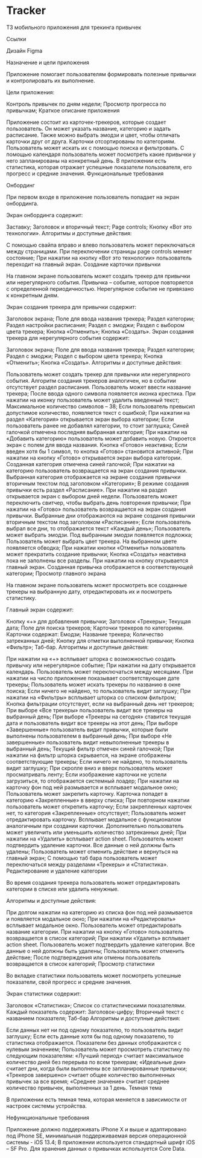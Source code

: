 # Tracker
ТЗ мобильного приложения для трекинга привычек

Ссылки

Дизайн Figma

Назначение и цели приложения

Приложение помогает пользователям формировать полезные привычки и контролировать их выполнение.

Цели приложения:

Контроль привычек по дням недели;
Просмотр прогресса по привычкам;
Краткое описание приложения

Приложение состоит из карточек-трекеров, которые создает пользователь. Он может указать название, категорию и задать расписание. Также можно выбрать эмодзи и цвет, чтобы отличать карточки друг от друга.
Карточки отсортированы по категориям. Пользователь может искать их с помощью поиска и фильтровать.
С помощью календаря пользователь может посмотреть какие привычки у него запланированы на конкретный день.
В приложении есть статистика, которая отражает успешные показатели пользователя, его прогресс и средние значения.
Функциональные требования

Онбординг

При первом входе в приложение пользователь попадает на экран онбординга.

Экран онбординга содержит:

Заставку;
Заголовок и вторичный текст;
Page controls;
Кнопку «Вот это технологии».
Алгоритмы и доступные действия:

С помощью свайпа вправо и влево пользователь может переключаться между страницами. При переключении страницы page controls меняет состояние;
При нажатии на кнопку «Вот это технологии» пользователь переходит на главный экран.
Создание карточки привычки

На главном экране пользователь может создать трекер для привычки или нерегулярного события. Привычка – событие, которое повторяется с определенной периодичностью. Нерегулярное событие не привязано к конкретным дням.

Экран создания трекера для привычки содержит:

Заголовок экрана;
Поле для ввода названия трекера;
Раздел категории;
Раздел настройки расписания;
Раздел с эмоджи;
Раздел с выбором цвета трекера;
Кнопка «Отменить»;
Кнопка «Создать».
Экран создания трекера для нерегулярного события содержит:

Заголовок экрана;
Поле для ввода названия трекера;
Раздел категории;
Раздел с эмоджи;
Раздел с выбором цвета трекера;
Кнопка «Отменить»;
Кнопка «Создать».
Алгоритмы и доступные действия:

Пользователь может создать трекер для привычки или нерегулярного события. Алгоритм создания трекеров аналогичен, но в событии отсутствует раздел расписания.
Пользователь может ввести название трекера;
После ввода одного символа появляется иконка крестика. При нажатии на иконку пользователь может удалить введенный текст;
Максимальное количество символов – 38;
Если пользователь превысил допустимое количество, появляется текст с ошибкой;
При нажатии на раздел «Категория» открывается экран выбора категории;
Если пользователь ранее не добавлял категории, то стоит заглушка;
Синей галочкой отмечена последняя выбранная категория;
При нажатии на «Добавить категорию» пользователь может добавить новую.
Откроется экран с полем для ввода названия. Кнопка «Готово» неактивна;
Если введен хотя бы 1 символ, то кнопка «Готово» становится активной;
При нажатии на кнопку «Готово» открывается экран выбора категории. Созданная категория отмечена синей галочкой;
При нажатии на категорию пользователь возвращается на экран создания привычки. Выбранная категория отображается на экране создания привычки вторичным текстом под заголовком «Категория»;
В режиме создания привычки есть раздел «Расписание». При нажатии на раздел открывается экран с выбором дней недели. Пользователь может переключить свитчер, чтобы выбрать день повторения привычки;
При нажатии на «Готово» пользователь возвращается на экран создания привычки. Выбранные дни отображаются на экране создания привычки вторичным текстом под заголовком «Расписание»;
Если пользователь выбрал все дни, то отображается текст «Каждый день»;
Пользователь может выбрать эмодзи. Под выбранным эмодзи появляется подложка;
Пользователь может выбрать цвет трекера. На выбранном цвете появляется обводка;
При нажатии кнопки «Отменить» пользователь может прекратить создание привычки;
Кнопка «Создать» неактивна пока не заполнены все разделы. При нажатии на кнопку открывается главный экран. Созданная привычка отображается в соответствующей категории;
Просмотр главного экрана

На главном экране пользователь может просмотреть все созданные трекеры на выбранную дату, отредактировать их и посмотреть статистику.

Главный экран содержит:

Кнопку «+» для добавления привычки;
Заголовок «Трекеры»;
Текущая дата;
Поле для поиска трекеров;
Карточки трекеров по категориям. Карточки содержат:
Емодзи;
Название трекера;
Количество затреканных дней;
Кнопку для отметки выполненной привычки;
Кнопка «Фильтр»;
Таб-бар.
Алгоритмы и доступные действия:

При нажатии на «+» всплывает шторка с возможностью создать привычку или нерегулярное событие;
При нажатии на дату открывается календарь. Пользователь может переключаться между месяцами. При нажатии на число приложение показывает соответствующие дате трекеры;
Пользователь может искать трекеры по названию в окне поиска;
Если ничего не найдено, то пользователь видит заглушку;
При нажатии на «Фильтры» всплывает шторка со списком фильтром;
Кнопка фильтрации отсутствует, если на выбранный день нет трекеров;
При выборе «Все трекеры» пользователь видит все трекеры на выбранный день;
При выборе «Трекеры на сегодня» ставится текущая дата и пользователь видит все трекеры на этот день;
При выборе «Завершенные» пользователь видит привычки, которые были выполнены пользователем в выбранный день;
При выборе «Не завершенные» пользователь видит невыполненные трекеры в выбранный день;
Текущий фильтр отмечен синей галочкой;
При нажатии на фильтр шторка скрывается, на экране отображены соответствующие трекеры;
Если ничего не найдено, то пользователь видит заглушку;
При скролле вниз и вверх пользователь может просматривать ленту;
Если изображение карточки не успели загрузиться, то отображается системный лоадер;
При нажатии на карточку фон под ней размывается и всплывает модальное окно;
Пользователь может закрепить карточку. Карточка попадет в категорию «Закрепленные» в вверху списка;
При повторном нажатии пользователь может открепить карточку;
Если закрепленных карточек нет, то категория «Закрепленные» отсутствует;
Пользователь может отредактировать карточку. Всплывает модальное с функционалом аналогичным при создании карточки. Дополнительно пользователь может увеличить или уменьшить количество затреканных дней;
При нажатии на «Удалить» всплывает action sheet.
Пользователь может подтвердить удаление карточки. Все данные о ней должны быть удалены;
Пользователь может отменить действие и вернуться на главный экран;
С помощью таб бара пользователь может переключаться между разделами «Трекеры» и «Статистика».
Редактирование и удаление категории

Во время создания трекера пользователь может отредактировать категории в списке или удалить ненужные.

Алгоритмы и доступные действия:

При долгом нажатии на категорию из списка фон под ней размывается и появляется модальное окно;
При нажатии на «Редактировать» всплывает модальное окно. Пользователь может отредактировать название категории. При нажатии на кнопку «Готово» пользователь возвращается в список категорий;
При нажатии «Удалить» всплывает action sheet.
Пользователь может подтвердить удаление категории. Все данные о ней должны быть удалены;
Пользователь может отменить действие;
После подтверждения или отмены пользователь возвращается в список категорий;
Просмотр статистики

Во вкладке статистики пользователь может посмотреть успешные показатели, свой прогресс и средние значения.

Экран статистики содержит:

Заголовок «Статистика»;
Список со статистическими показателями. Каждый показатель содержит:
Заголовок-цифру;
Вторичный текст с названием показателя;
Таб-бар
Алгоритмы и доступные действия:

Если данных нет ни под одному показателю, то пользователь видит заглушку;
Если есть данные хотя бы под одному показателю, то статистика отображается. Показатели без данных отображаются с нулевым значением;
Пользователь может просмотреть статистику по следующим показателям:
«Лучший период» считает максимальное количество дней без перерыва по всем трекерам;
«Идеальные дни» считает дни, когда были выполнены все запланированные привычки;
«Трекеров завершено» считает общее количество выполненных привычек за все время;
«Среднее значение» считает среднее количество привычек, выполненных за 1 день.
Темная тема

В приложении есть темная тема, которая меняется в зависимости от настроек системы устройства.

Нефункциональные требования

Приложение должно поддерживать iPhone X и выше и адаптировано под iPhone SE, минимальная поддерживаемая версия операционной системы - iOS 13.4;
В приложении используется стандартный шрифт iOS – SF Pro.
Для хранения данных о привычках используется Core Data.

